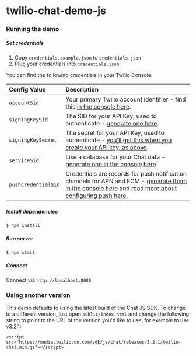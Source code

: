 twilio-chat-demo-js
======================

### Running the demo

##### Set credentials

1. Copy `credentials.example.json` to `credentials.json`
2. Plug your credentials into `credentials.json`

You can find the following credentials in your Twilio Console:

| Config Value  | Description |
| :-------------  |:------------- |
`accountSid` | Your primary Twilio account identifier - find this [in the console here](https://www.twilio.com/console).
`signingKeySid` | The SID for your API Key, used to authenticate - [generate one here](https://www.twilio.com/console/runtime/api-keys).
`signingKeySecret` | The secret for your API Key, used to authenticate - [you'll get this when you create your API key, as above](https://www.twilio.com/console/runtime/api-keys).
`serviceSid` | Like a database for your Chat data - [generate one in the console here](https://www.twilio.com/console/chat/services).
`pushCredentialSid` | Credentials are records for push notification channels for APN and FCM - [generate them in the console here](https://www.twilio.com/console/chat/credentials) and [read more about configuring push here](https://www.twilio.com/docs/api/chat/guides/push-notification-configuration).

##### Install dependencies

```
$ npm install
```

##### Run server

```
$ npm start
```

##### Connect

Connect via `http://localhost:8080`

### Using another version

This demo defaults to using the latest build of the Chat JS SDK.
To change to a different version, just open `public/index.html` and change the
following string to point to the URL of the version you'd like to use, for example to use v3.2.1:

```
<script src="https://media.twiliocdn.com/sdk/js/chat/releases/3.2.1/twilio-chat.min.js"></script>
```
